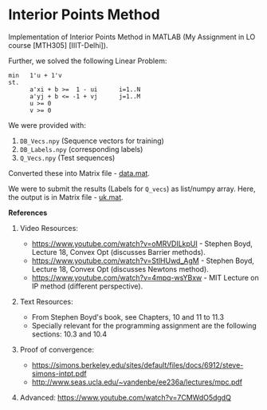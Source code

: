 # Interior Points Method
Implementation of Interior Points Method in MATLAB (My Assignment in LO course [MTH305]  [IIIT-Delhi]).

Further, we solved the following Linear Problem:
```
min   1'u + 1'v
st. 
      a'xi + b >=  1 - ui      i=1..N
      a'yj + b <= -1 + vj      j=1..M
      u >= 0
      v >= 0

```
We were provided with:
1. `DB_Vecs.npy` (Sequence vectors for training)
2. `DB_Labels.npy` (corresponding labels)
3. `Q_Vecs.npy` (Test sequences)

Converted these into Matrix file - [data.mat](https://github.com/sayhitosandy/Interior_Points_Method/blob/master/Input/data.mat). 

We were to submit the results (Labels for `Q_vecs`) as list/numpy array. Here, the output is in Matrix file - [uk.mat](https://github.com/sayhitosandy/Interior_Points_Method/tree/master/Code/uk.mat).


**References**
1. Video Resources:
	* https://www.youtube.com/watch?v=oMRVDILkpUI - Stephen Boyd, Lecture 18, Convex Opt (discusses Barrier methods).
	* https://www.youtube.com/watch?v=StlHUwd_AgM - Stephen Boyd, Lecture 18, Convex Opt (discusses Newtons method).
	* https://www.youtube.com/watch?v=4mpq-wsYBxw - MIT Lecture on IP method (different perspective).

2. Text Resources:
	* From Stephen Boyd's book, see Chapters, 10 and 11 to 11.3
	* Specially relevant for the programming assignment are the following sections: 10.3 and 10.4

3. Proof of convergence:
	* https://simons.berkeley.edu/sites/default/files/docs/6912/steve-simons-intpt.pdf
	* http://www.seas.ucla.edu/~vandenbe/ee236a/lectures/mpc.pdf

4. Advanced: https://www.youtube.com/watch?v=7CMWdO5dgdQ
